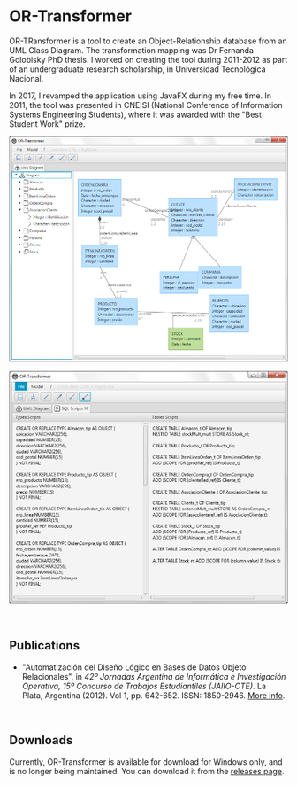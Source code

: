 # OR-Transformer

OR-TRansformer is a tool to create an Object-Relationship database from an UML Class Diagram. The transformation mapping
 was Dr Fernanda Golobisky PhD thesis. I worked on creating the tool during 2011-2012 as part of an undergraduate
 research scholarship, in Universidad Tecnológica Nacional.

 In 2017, I revamped the application using JavaFX during my free time. In 2011, the tool was presented in CNEISI
 (National Conference of Information Systems Engineering Students), where it was awarded with the "Best Student Work"
 prize.

![](/src/gui/views/img/Screenshot1.png)


![](/src/gui/views/img/Screenshot2.png)


<br />

 ## Publications
 - "Automatización del Diseño Lógico en Bases de Datos Objeto Relacionales", in _42º Jornadas Argentina de Informática e
 Investigación Operativa, 15º Concurso de Trabajos Estudiantiles (JAIIO-CTE)_. La Plata, Argentina (2012). Vol 1, pp.
 642-652. ISSN: 1850-2946. [More info](https://melvidoni.rbind.io/publication/2012-ortransformer-jaiio/).



<br />


 ## Downloads
 Currently, OR-Transformer is available for download for Windows only, and is no longer being maintained. You can
 download it from the [releases page](https://github.com/melvidoni/ortransformer17/releases).